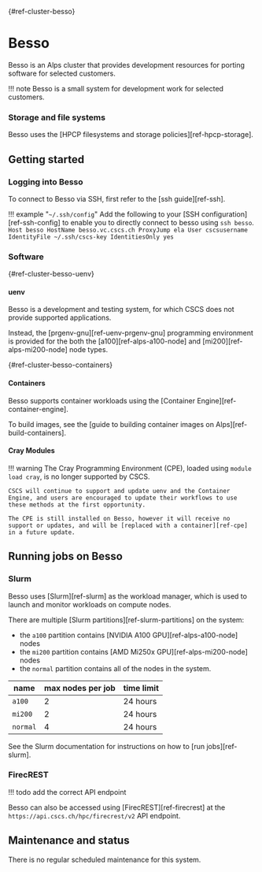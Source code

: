 [](){#ref-cluster-besso}
# Besso

Besso is an Alps cluster that provides development resources for porting software for selected customers.

!!! note
    Besso is a small system for development work for selected customers.

### Storage and file systems

Besso uses the [HPCP filesystems and storage policies][ref-hpcp-storage].

## Getting started

### Logging into Besso

To connect to Besso via SSH, first refer to the [ssh guide][ref-ssh].

!!! example "`~/.ssh/config`"
    Add the following to your [SSH configuration][ref-ssh-config] to enable you to directly connect to besso using `ssh besso`.
    ```
    Host besso
        HostName besso.vc.cscs.ch
        ProxyJump ela
        User cscsusername
        IdentityFile ~/.ssh/cscs-key
        IdentitiesOnly yes
    ```

### Software

[](){#ref-cluster-besso-uenv}
#### uenv

Besso is a development and testing system, for which CSCS does not provide supported applications.

Instead, the [prgenv-gnu][ref-uenv-prgenv-gnu] programming environment is provided for the both the [a100][ref-alps-a100-node] and [mi200][ref-alps-mi200-node] node types.

[](){#ref-cluster-besso-containers}
#### Containers

Besso supports container workloads using the [Container Engine][ref-container-engine].

To build images, see the [guide to building container images on Alps][ref-build-containers].

#### Cray Modules

!!! warning
    The Cray Programming Environment (CPE), loaded using `module load cray`, is no longer supported by CSCS.

    CSCS will continue to support and update uenv and the Container Engine, and users are encouraged to update their workflows to use these methods at the first opportunity.

    The CPE is still installed on Besso, however it will receive no support or updates, and will be [replaced with a container][ref-cpe] in a future update.

## Running jobs on Besso

### Slurm

Besso uses [Slurm][ref-slurm] as the workload manager, which is used to launch and monitor workloads on compute nodes.

There are multiple [Slurm partitions][ref-slurm-partitions] on the system:

* the `a100` partition contains [NVIDIA A100 GPU][ref-alps-a100-node] nodes
* the `mi200` partition contains [AMD Mi250x GPU][ref-alps-mi200-node] nodes
* the `normal` partition contains all of the nodes in the system.

| name | max nodes per job | time limit |
| --   |  -- | -- |
| `a100`   | 2    | 24 hours |
| `mi200`  | 2    | 24 hours |
| `normal` | 4    | 24 hours |

See the Slurm documentation for instructions on how to [run jobs][ref-slurm].

### FirecREST

!!! todo
    add the correct API endpoint

Besso can also be accessed using [FirecREST][ref-firecrest] at the `https://api.cscs.ch/hpc/firecrest/v2` API endpoint.

## Maintenance and status

There is no regular scheduled maintenance for this system.
